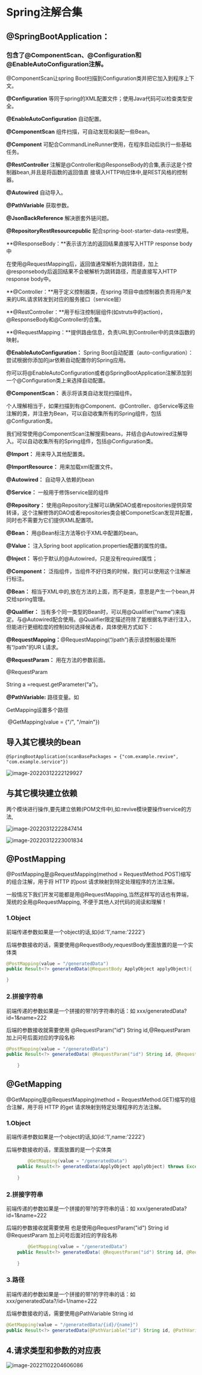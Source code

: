 # Spring注解合集

## **@SpringBootApplication**：

### 包含了@ComponentScan、@Configuration和@EnableAutoConfiguration注解。

@ComponentScan让spring Boot扫描到Configuration类并把它加入到程序上下文。

**@Configuration** 等同于spring的XML配置文件；使用Java代码可以检查类型安全。

**@EnableAutoConfiguration** 自动配置。

**@ComponentScan** 组件扫描，可自动发现和装配一些Bean。

**@Component** 可配合CommandLineRunner使用，在程序启动后执行一些基础任务。

**@RestController** 注解是@Controller和@ResponseBody的合集,表示这是个控制器bean,并且是将函数的返回值直 接填入HTTP响应体中,是REST风格的控制器。

**@Autowired** 自动导入。

**@PathVariable** 获取参数。

**@JsonBackReference** 解决嵌套外链问题。

**@RepositoryRestResourcepublic** 配合spring-boot-starter-data-rest使用。

**@ResponseBody：**表示该方法的返回结果直接写入HTTP response body中

在使用@RequestMapping后，返回值通常解析为跳转路径，加上@responsebody后返回结果不会被解析为跳转路径，而是直接写入HTTP response body中。

**@Controller：**用于定义控制器类，在spring 项目中由控制器负责将用户发来的URL请求转发到对应的服务接口（service层）

**@RestController：**用于标注控制层组件(如struts中的action)，@ResponseBody和@Controller的合集。

**@RequestMapping：**提供路由信息，负责URL到Controller中的具体函数的映射。

**@EnableAutoConfiguration：** Spring Boot自动配置（auto-configuration）：尝试根据你添加的jar依赖自动配置你的Spring应用。

你可以将@EnableAutoConfiguration或者@SpringBootApplication注解添加到一个@Configuration类上来选择自动配置。

**@ComponentScan：** 表示将该类自动发现扫描组件。

个人理解相当于，如果扫描到有@Component、@Controller、@Service等这些注解的类，并注册为Bean，可以自动收集所有的Spring组件，包括@Configuration类。

我们经常使用@ComponentScan注解搜索beans，并结合@Autowired注解导入。可以自动收集所有的Spring组件，包括@Configuration类。

**@Import：** 用来导入其他配置类。

**@ImportResource：** 用来加载xml配置文件。

**@Autowired：** 自动导入依赖的bean

**@Service：** 一般用于修饰service层的组件

**@Repository：** 使用@Repository注解可以确保DAO或者repositories提供异常转译，这个注解修饰的DAO或者repositories类会被ComponetScan发现并配置，同时也不需要为它们提供XML配置项。

**@Bean：** 用@Bean标注方法等价于XML中配置的bean。

**@Value：** 注入Spring boot application.properties配置的属性的值。

**@Inject：** 等价于默认的@Autowired，只是没有required属性；

**@Component：** 泛指组件，当组件不好归类的时候，我们可以使用这个注解进行标注。

**@Bean：** 相当于XML中的,放在方法的上面，而不是类，意思是产生一个bean,并交给spring管理。

**@Qualifier：** 当有多个同一类型的Bean时，可以用@Qualifier(“name”)来指定。与@Autowired配合使用。@Qualifier限定描述符除了能根据名字进行注入，但能进行更细粒度的控制如何选择候选者，具体使用方式如下：

**@RequestMapping：**@RequestMapping(“/path”)表示该控制器处理所有“/path”的UR L请求。

**@RequestParam：** 用在方法的参数前面。

@RequestParam

String a =request.getParameter(“a”)。

**@PathVariable:** 路径变量。如

GetMapping设置多个路径

​    @GetMapping(value = {"/", "/main"})

## 导入其它模块的bean

```
@SpringBootApplication(scanBasePackages = {"com.example.revive", "com.example.service"})
```

![image-20220312222129927](G:\Document\mdNote\Typora\image-20220312222129927.png)

## 与其它模块建立依赖

两个模块进行操作,要先建立依赖(POM文件中),如:revive模块要操作service的方法,

![image-20220312222847414](G:\Document\mdNote\Typora\image-20220312222847414.png)

![image-20220312223001834](G:\Document\mdNote\Typora\image-20220312223001834.png)



## @PostMapping

@PostMapping是@RequestMapping(method = RequestMethod.POST)缩写的组合注解，用于将 HTTP 的post 请求映射到特定处理程序的方法注解。

一般情况下我们开发可能都是用@RequestMapping,当然这样写的话也有弊端，笼统的全用@RequestMapping, 不便于其他人对代码的阅读和理解！

### 1.Object

前端传递参数如果是一个object的话,如{id:'1',name:'2222'}

后端参数接收的话，需要使用@RequestBody,requestBody里面放置的是一个实体类

```java
@PostMapping(value = "/generatedData")    
public Result<?> generatedData(@RequestBody ApplyObject applyObject){

}
```

### 2.拼接字符串

前端传递的参数如果是一个拼接的带?的字符串的话：如 xxx/generatedData?id=1&name=222

 后端的参数接收就需要使用 @RequestParam("id") String id,@RequestParam 加上问号后面对应的字段名称

```java
@PostMapping(value = "/generatedData")
public Result<?> generatedData( @RequestParam("id") String id, @RequestParam("name") String name) throws Exception {
   
    }
```



## @GetMapping

@GetMapping是@RequestMapping(method = RequestMethod.GET)缩写的组合注解，用于将 HTTP 的get 请求映射到特定处理程序的方法注解。

### 1.Object

前端传递参数如果是一个object的话,如{id:'1',name:'2222'}

后端参数接收的话，里面放置的是一个实体类

```java
		@GetMapping(value = "/generatedData")
    public Result<?> generatedData(ApplyObject applyObject) throws Exception {
       
    }
```

### 2.拼接字符串

前端传递的参数如果是一个拼接的带?的字符串的话：如 xxx/generatedData?id=1&name=222

后端的参数接收就需要使用 也是使用@RequestParam("id") String id   @RequestParam 加上问号后面对应的字段名称

```java
		@GetMapping(value = "/generatedData")
    public Result<?> generatedData( @RequestParam("id") String id, @RequestParam("name") String name) throws Exception {
   
    }
```

### 3.路径

前端传递的参数如果是一个拼接的带?的字符串的话：如 xxx/generatedData?/id=1/name=222

后端参数接收的话，需要使用@PathVariable String id  

```java
@GetMapping(value = "/generatedData/{id}/{name}")    
public Result<?> generatedData(@PathVariable("id") String id, @PathVariable("id") String name) throws Exception {          }


```

## 4.请求类型和参数的对应表

![image-20221102204606086](../Typora/image-20221102204606086.png)


